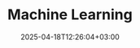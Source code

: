 ---
weight: 999
title: "Machine Learning"
description: ""
icon: "article"
date: "2025-04-18T12:26:04+03:00"
lastmod: "2025-04-18T12:26:04+03:00"
draft: false
toc: true
---